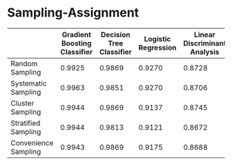 # Sampling-Assignment
|  | Gradient Boosting Classifier | Decision Tree Classifier | Logistic Regression | Linear Discriminant Analysis | K Neighbors Classifier | 
|----------|----------|----------|----------|----------|----------|
| Random Sampling | 0.9925 | 0.9869	 | 0.9270 | 0.8728 | 0.9570 |
| Systematic Sampling | 0.9963 | 0.9851 | 0.9270 | 0.8706 | 0.9549 |
| Cluster Sampling | 0.9944 | 0.9869 | 0.9137 | 0.8745 | 0.9701 |
| Stratified Sampling | 0.9944 | 0.9813 | 0.9121 | 0.8672 | 0.9588 |
| Convenience Sampling | 0.9943 | 0.9869 | 0.9175 | 0.8688 | 0.9718 |